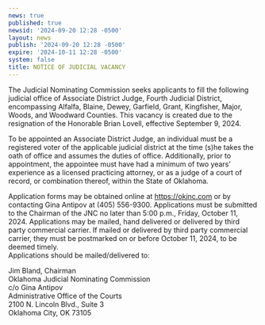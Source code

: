 ```yaml
---
news: true
published: true
newsid: '2024-09-20 12:28 -0500'
layout: news
publish: '2024-09-20 12:28 -0500'
expire: '2024-10-11 12:28 -0500'
system: false
title: NOTICE OF JUDICIAL VACANCY
---
```

The Judicial Nominating Commission seeks applicants to fill the following judicial office of Associate District Judge, Fourth Judicial District, encompassing Alfalfa, Blaine, Dewey, Garfield, Grant, Kingfisher, Major, Woods, and Woodward Counties. This vacancy is created due to the resignation of the Honorable Brian Lovell, effective September 9, 2024.

To be appointed an Associate District Judge, an individual must be a registered voter of the applicable judicial district at the time (s)he takes the oath of office and assumes the duties of office. Additionally, prior to appointment, the appointee must have had a minimum of two years’ experience as a licensed practicing attorney, or as a judge of a court of record, or combination thereof, within the State of Oklahoma.

Application forms may be obtained online at https://okjnc.com or by contacting Gina Antipov at (405) 556-9300. Applications must be submitted to the Chairman of the JNC no later than 5:00 p.m., Friday, October 11, 2024. Applications may be mailed, hand delivered or delivered by third party commercial carrier. If mailed or delivered by third party commercial carrier, they must be postmarked on or before October 11, 2024, to be deemed timely.  
Applications should be mailed/delivered to:

Jim Bland, Chairman  
Oklahoma Judicial Nominating Commission  
c/o Gina Antipov  
Administrative Office of the Courts  
2100 N. Lincoln Blvd., Suite 3  
Oklahoma City, OK 73105
